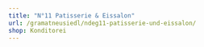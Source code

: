 ```yaml
---
title: "N°11 Patisserie & Eissalon"
url: /gramatneusiedl/ndeg11-patisserie-und-eissalon/
shop: Konditorei
---
```

